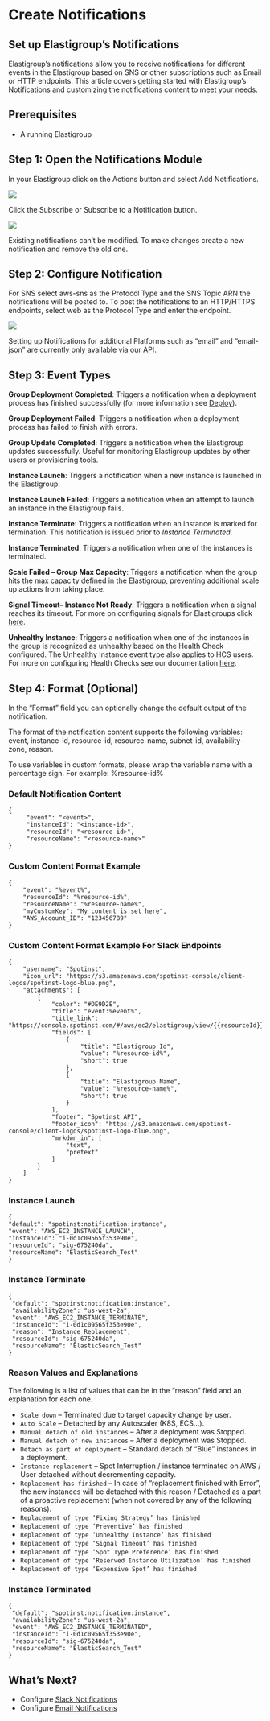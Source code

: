 # Create Notifications

## Set up Elastigroup’s Notifications

Elastigroup’s notifications allow you to receive notifications for different events in the Elastigroup based on SNS or other subscriptions such as Email or HTTP endpoints. This article covers getting started with Elastigroup’s Notifications and customizing the notifications content to meet your needs.

## Prerequisites

- A running Elastigroup

## Step 1: Open the Notifications Module

In your Elastigroup click on the Actions button and select Add Notifications.

<img src="/elastigroup/_media/create-notifications_1.png" />

Click the Subscribe or Subscribe to a Notification button.

<img src="/elastigroup/_media/create-notifications_2.png" />

Existing notifications can’t be modified. To make changes create a new notification and remove the old one.

## Step 2: Configure Notification

For SNS select aws-sns as the Protocol Type and the SNS Topic ARN the notifications will be posted to. To post the notifications to an HTTP/HTTPS endpoints, select web as the Protocol Type and enter the endpoint.

<img src="/elastigroup/_media/create-notifications_3.png" />

Setting up Notifications for additional Platforms such as “email” and “email-json” are currently only available via our [API](https://docs.spot.io/spotinst-api/administration/notifications-service/subscriptions/subscribe/).

## Step 3: Event Types

**Group Deployment Completed**: Triggers a notification when a deployment process has finished successfully (for more information see [Deploy](elastigroup/tutorials/elastigroup-actions-menu/deploy-or-roll-elastigroup)).

**Group Deployment Failed**: Triggers a notification when a deployment process has failed to finish with errors.

**Group Update Completed**: Triggers a notification when the Elastigroup updates successfully. Useful for monitoring Elastigroup updates by other users or provisioning tools.

**Instance Launch**: Triggers a notification when a new instance is launched in the Elastigroup.

**Instance Launch Failed**: Triggers a notification when an attempt to launch an instance in the Elastigroup fails.

**Instance Terminate**: Triggers a notification when an instance is marked for termination. This notification is issued prior to _Instance Terminated_.

**Instance Terminated**: Triggers a notification when one of the instances is terminated.

**Scale Failed – Group Max Capacity**: Triggers a notification when the group hits the max capacity defined in the Elastigroup, preventing additional scale up actions from taking place.

**Signal Timeout– Instance Not Ready**: Triggers a notification when a signal reaches its timeout. For more on configuring signals for Elastigroups click [here](elastigroup/features/compute/using-signals-in-elastigroups).

**Unhealthy Instance**: Triggers a notification when one of the instances in the group is recognized as unhealthy based on the Health Check configured. The Unhealthy Instance event type also applies to HCS users. For more on configuring Health Checks see our documentation [here](elastigroup/tutorials/elastigroup-actions-menu/set-health-checks).

## Step 4: Format (Optional)

In the “Format” field you can optionally change the default output of the notification.

The format of the notification content supports the following variables: event, instance-id, resource-id, resource-name, subnet-id, availability-zone, reason.

To use variables in custom formats, please wrap the variable name with a percentage sign. For example: %resource-id%

### Default Notification Content

```
{
     "event": "<event>",
     "instanceId": "<instance-id>",
     "resourceId": "<resource-id>",
     "resourceName": "<resource-name>"
}
```

### Custom Content Format Example

```
{
    "event": "%event%",
    "resourceId": "%resource-id%",
    "resourceName": "%resource-name%",
    "myCustomKey": "My content is set here",
    "AWS_Account_ID": "123456789"
}
```

### Custom Content Format Example For Slack Endpoints

```
{
    "username": "Spotinst",
    "icon_url": "https://s3.amazonaws.com/spotinst-console/client-logos/spotinst-logo-blue.png",
    "attachments": [
        {
            "color": "#DE9D2E",
            "title": "event:%event%",
            "title_link": "https://console.spotinst.com/#/aws/ec2/elastigroup/view/{{resourceId}}",
            "fields": [
                {
                    "title": "Elastigroup Id",
                    "value": "%resource-id%",
                    "short": true
                },
                {
                    "title": "Elastigroup Name",
                    "value": "%resource-name%",
                    "short": true
                }
            ],
            "footer": "Spotinst API",
            "footer_icon": "https://s3.amazonaws.com/spotinst-console/client-logos/spotinst-logo-blue.png",
            "mrkdwn_in": [
                "text",
                "pretext"
            ]
        }
    ]
}
```

### Instance Launch

```
{
"default": "spotinst:notification:instance",
"event": "AWS_EC2_INSTANCE_LAUNCH",
"instanceId": "i-0d1c09565f353e90e",
"resourceId": "sig-675240da",
"resourceName": "ElasticSearch_Test"
}
```

### Instance Terminate

```
{
 "default": "spotinst:notification:instance",
 "availabilityZone": "us-west-2a",
 "event": "AWS_EC2_INSTANCE_TERMINATE",
 "instanceId": "i-0d1c09565f353e90e",
 "reason": "Instance Replacement",
 "resourceId": "sig-675240da",
 "resourceName": "ElasticSearch_Test"
}
```

### Reason Values and Explanations

The following is a list of values that can be in the “reason” field and an explanation for each one.

- `Scale down` – Terminated due to target capacity change by user.
- `Auto Scale` – Detached by any Autoscaler (K8S, ECS…).
- `Manual detach of old instances` – After a deployment was Stopped.
- `Manual detach of new instances` – After a deployment was Stopped.
- `Detach as part of deployment` – Standard detach of “Blue” instances in a deployment.
- `Instance replacement` – Spot Interruption / instance terminated on AWS / User detached without decrementing capacity.
- `Replacement has finished` – In case of “replacement finished with Error”, the new instances will be detached with this reason / Detached as a part of a proactive replacement (when not covered by any of the following reasons).
- `Replacement of type ‘Fixing Strategy’ has finished`
- `Replacement of type ‘Preventive’ has finished`
- `Replacement of type ‘Unhealthy Instance’ has finished`
- `Replacement of type ‘Signal Timeout’ has finished`
- `Replacement of type ‘Spot Type Preference’ has finished`
- `Replacement of type ‘Reserved Instance Utilization’ has finished`
- `Replacement of type ‘Expensive Spot’ has finished`

### Instance Terminated

```
{
 "default": "spotinst:notification:instance",
 "availabilityZone": "us-west-2a",
 "event": "AWS_EC2_INSTANCE_TERMINATED",
 "instanceId": "i-0d1c09565f353e90e",
 "resourceId": "sig-675240da",
 "resourceName": "ElasticSearch_Test"
}
```

## What’s Next?

- Configure [Slack Notifications](administration/users/configure-slack-notifications)
- Configure [Email Notifications](administration/users/configure-email-notifications)
